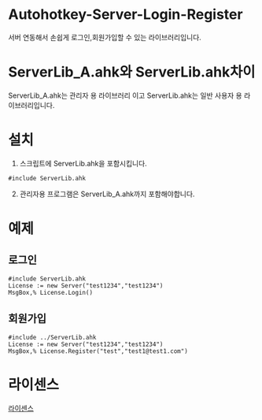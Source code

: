 # Autohotkey-Server-Login-Register
서버 연동해서 손쉽게 로그인,회원가입할 수 있는 라이브러리입니다.

# ServerLib_A.ahk와 ServerLib.ahk차이
ServerLib_A.ahk는 관리자 용 라이브러리 이고 ServerLib.ahk는 일반 사용자 용 라이브러리입니다.
# 설치
 1. 스크립트에 ServerLib.ahk을 포함시킵니다.
 ```Autohotkey
#include ServerLib.ahk
 ```
 2. 관리자용 프로그램은 ServerLib_A.ahk까지 포함해야합니다.


# 예제
## 로그인
```Autohotkey
#include ServerLib.ahk
License := new Server("test1234","test1234")
MsgBox,% License.Login()
```

## 회원가입
```Autohotkey
#include ../ServerLib.ahk
License := new Server("test1234","test1234")
MsgBox,% License.Register("test","test1@test1.com")
```
# 라이센스
[라이센스](https://github.com/zxc010613/Autohotkey-Server-Login-Register/blob/master/LICENSE)
